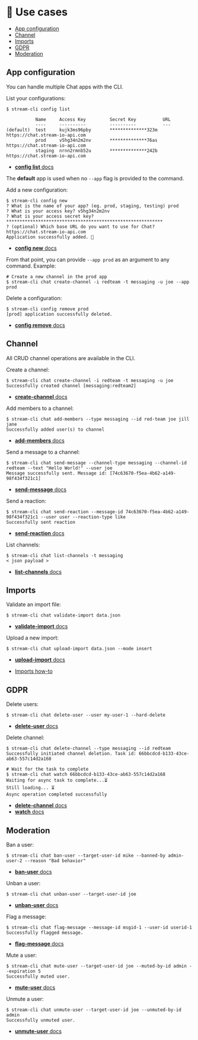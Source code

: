 # 📃 Use cases <!-- omit in toc -->

- [App configuration](#app-configuration)
- [Channel](#channel)
- [Imports](#imports)
- [GDPR](#gdpr)
- [Moderation](#moderation)

## App configuration

You can handle multiple Chat apps with the CLI.

List your configurations:
```shell
$ stream-cli config list

           Name     Access Key         Secret Key          URL
           ----     ----------         ----------          ---
(default)  test     kujk3ms96pby       **************323m  https://chat.stream-io-api.com
           prod     v5hg34n2m2nv       **************76as  https://chat.stream-io-api.com
           staging  nrnn2rmnb52u       **************242b  https://chat.stream-io-api.com
```

- [**config list** docs](./stream-cli_config_list.md)

The **default** app is used when no `--app` flag is provided to the command.

Add a new configuration:

```shell
$ stream-cli config new
? What is the name of your app? (eg. prod, staging, testing) prod
? What is your access key? v5hg34n2m2nv
? What is your access secret key? ***********************************************************
? (optional) Which base URL do you want to use for Chat? https://chat.stream-io-api.com
Application successfully added. 🚀
```
- [**config new** docs](./stream-cli_config_new.md)

From that point, you can provide `--app prod` as an argument to any command. Example:
```shell
# Create a new channel in the prod app
$ stream-cli chat create-channel -i redteam -t messaging -u joe --app prod
```

Delete a configuration:
```shell
$ stream-cli config remove prod
[prod] application successfully deleted.
```
- [**config remove** docs](./stream-cli_config_remove.md)

## Channel

All CRUD channel operations are available in the CLI.

Create a channel:
```shell
$ stream-cli chat create-channel -i redteam -t messaging -u joe
Successfully created channel [messaging:redteam2]
```
- [**create-channel** docs](./stream-cli_chat_create-channel.md)

Add members to a channel:
```shell
$ stream-cli chat add-members --type messaging --id red-team joe jill jane
Successfully added user(s) to channel
```
- [**add-members** docs](./stream-cli_chat_add-members.md)

Send a message to a channel:
```shell
$ stream-cli chat send-message --channel-type messaging --channel-id redteam --text "Hello World!" --user joe
Message successfully sent. Message id: [74c63670-f5ea-4b62-a149-98f434f321c1]
```
- [**send-message** docs](./stream-cli_chat_send-message.md)

Send a reaction:
```shell
$ stream-cli chat send-reaction --message-id 74c63670-f5ea-4b62-a149-98f434f321c1 --user user --reaction-type like
Successfully sent reaction
```

- [**send-reaction** docs](./stream-cli_chat_send-reaction.md)

List channels:
```shell
$ stream-cli chat list-channels -t messaging
< json payload >
```
- [**list-channels** docs](./stream-cli_chat_list-channels.md)


## Imports

Validate an import file:
```shell
$ stream-cli chat validate-import data.json
```
- [**validate-import** docs](./stream-cli_chat_validate-import.md)

Upload a new import:
```shell
$ stream-cli chat upload-import data.json --mode insert
```
- [**upload-import** docs](./stream-cli_chat_upload-import.md)

- [Imports how-to](./stream-cli_chat_imports.md)

## GDPR

Delete users:
```shell
$ stream-cli chat delete-user --user my-user-1 --hard-delete
```
- [**delete-user** docs](./stream-cli_chat_delete-user.md)

Delete channel:
```shell
$ stream-cli chat delete-channel --type messaging --id redteam
Successfully initiated channel deletion. Task id: 66bbcdcd-b133-43ce-ab63-557c14d2a168

# Wait for the task to complete
$ stream-cli chat watch 66bbcdcd-b133-43ce-ab63-557c14d2a168
Waiting for async task to complete...⏳
Still loading... ⏳
Async operation completed successfully
```
- [**delete-channel** docs](./stream-cli_chat_delete-channel.md)
- [**watch** docs](./stream-cli_chat_watch.md)

## Moderation

Ban a user:
```shell
$ stream-cli chat ban-user --target-user-id mike --banned-by admin-user-2 --reason "Bad behavior"
```
- [**ban-user** docs](./stream-cli_chat_ban-user.md)

Unban a user:
```shell
$ stream-cli chat unban-user --target-user-id joe
```
- [**unban-user** docs](./stream-cli_chat_unban-user.md)

Flag a message:
```shell
$ stream-cli chat flag-message --message-id msgid-1 --user-id userid-1
Successfully flagged message.
```
- [**flag-message** docs](./stream-cli_chat_flag-message.md)

Mute a user:
```shell
$ stream-cli chat mute-user --target-user-id joe --muted-by-id admin --expiration 5
Successfully muted user.
```
- [**mute-user** docs](./stream-cli_chat_mute-user.md)

Unmute a user:
```shell
$ stream-cli chat unmute-user --target-user-id joe --unmuted-by-id admin
Successfully unmuted user.
```
- [**unmute-user** docs](./stream-cli_chat_unmute-user.md)